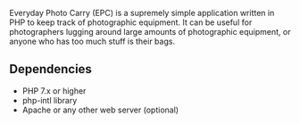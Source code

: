Everyday Photo Carry (EPC) is a supremely simple application written in PHP to keep track of photographic equipment. It can be useful for photographers lugging around large amounts of photographic equipment, or anyone who has too much stuff is their bags.

## Dependencies

- PHP 7.x or higher
- php-intl library
- Apache or any other web server (optional)

